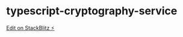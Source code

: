 # typescript-cryptography-service

[Edit on StackBlitz ⚡️](https://stackblitz.com/edit/typescript-cryptography-service)